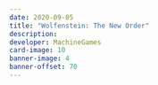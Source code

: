 ```yaml
---
date: 2020-09-05
title: "Wolfenstein: The New Order"
description:
developer: MachineGames
card-image: 10
banner-image: 4
banner-offset: 70
---
```

